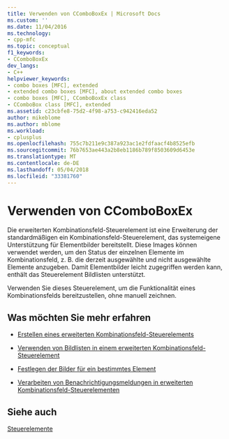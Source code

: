 ```yaml
---
title: Verwenden von CComboBoxEx | Microsoft Docs
ms.custom: ''
ms.date: 11/04/2016
ms.technology:
- cpp-mfc
ms.topic: conceptual
f1_keywords:
- CComboBoxEx
dev_langs:
- C++
helpviewer_keywords:
- combo boxes [MFC], extended
- extended combo boxes [MFC], about extended combo boxes
- combo boxes [MFC], CComboBoxEx class
- CComboBox class [MFC], extended
ms.assetid: c23cbfe8-75d2-4f98-a753-c942416eda52
author: mikeblome
ms.author: mblome
ms.workload:
- cplusplus
ms.openlocfilehash: 755c7b211e9c387a923ac1e2fdfaacf4b8525efb
ms.sourcegitcommit: 76b7653ae443a2b8eb1186b789f8503609d6453e
ms.translationtype: MT
ms.contentlocale: de-DE
ms.lasthandoff: 05/04/2018
ms.locfileid: "33381760"
---
```

# <a name="using-ccomboboxex"></a>Verwenden von CComboBoxEx
Die erweiterten Kombinationsfeld-Steuerelement ist eine Erweiterung der standardmäßigen ein Kombinationsfeld-Steuerelement, das systemeigene Unterstützung für Elementbilder bereitstellt. Diese Images können verwendet werden, um den Status der einzelnen Elemente im Kombinationsfeld, z. B. die derzeit ausgewählte und nicht ausgewählte Elemente anzugeben. Damit Elementbilder leicht zugegriffen werden kann, enthält das Steuerelement Bildlisten unterstützt.  
  
 Verwenden Sie dieses Steuerelement, um die Funktionalität eines Kombinationsfelds bereitzustellen, ohne manuell zeichnen.  
  
## <a name="what-do-you-want-to-know-more-about"></a>Was möchten Sie mehr erfahren  
  
-   [Erstellen eines erweiterten Kombinationsfeld-Steuerelements](../mfc/creating-an-extended-combo-box-control.md)  
  
-   [Verwenden von Bildlisten in einem erweiterten Kombinationsfeld-Steuerelement](../mfc/using-image-lists-in-an-extended-combo-box-control.md)  
  
-   [Festlegen der Bilder für ein bestimmtes Element](../mfc/setting-the-images-for-an-individual-item.md)  
  
-   [Verarbeiten von Benachrichtigungsmeldungen in erweiterten Kombinationsfeld-Steuerelementen](../mfc/processing-notification-messages-in-extended-combo-box-controls.md)  
  
## <a name="see-also"></a>Siehe auch  
 [Steuerelemente](../mfc/controls-mfc.md)


